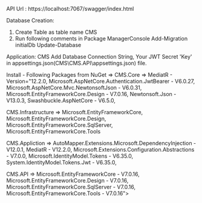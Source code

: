 API Url : https://localhost:7067/swagger/index.html

Database Creation:
1. Create Table as table name CMS
2. Run following comments in Package ManagerConsole
	Add-Migration initialDb
	Update-Database

Application: CMS
Add Database Connection String, Your JWT Secret 'Key' in appsettings.json(CMS\CMS.API\appsettings.json) file.

Install - Following Packages from NuGet =>
CMS.Core =>
	MediatR - Version="12.2.0,
    Microsoft.AspNetCore.Authentication.JwtBearer - V6.0.27,
    Microsoft.AspNetCore.Mvc.NewtonsoftJson - V6.0.31,
    Microsoft.EntityFrameworkCore.Design - V7.0.16,
    Newtonsoft.Json - V13.0.3,
    Swashbuckle.AspNetCore - V6.5.0,
	
CMS.Infrastructure => 
	Microsoft.EntityFrameworkCore,
	Microsoft.EntityFrameworkCore.Design,
	Microsoft.EntityFrameworkCore.SqlServer,
	Microsoft.EntityFrameworkCore.Tools

CMS.Appliction => 
	AutoMapper.Extensions.Microsoft.DependencyInjection - V12.0.1,
    MediatR - V12.2.0,
    Microsoft.Extensions.Configuration.Abstractions - V7.0.0,
    Microsoft.IdentityModel.Tokens - V6.35.0,
    System.IdentityModel.Tokens.Jwt - V6.35.0,

CMS.API => 
	Microsoft.EntityFrameworkCore - V7.0.16,
    Microsoft.EntityFrameworkCore.Design - V7.0.16,
    Microsoft.EntityFrameworkCore.SqlServer - V7.0.16,
    Microsoft.EntityFrameworkCore.Tools - V7.0.16">


	
